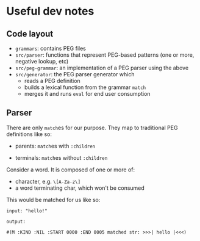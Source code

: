 # Useful dev notes

## Code layout

- `grammars`: contains PEG files
- `src/parser`: functions that represent PEG-based patterns (one or
  more, negative lookup, etc)
- `src/peg-grammar`: an implementation of a PEG parser using the above
- `src/generator`: the PEG parser generator which
  - reads a PEG definition 
  - builds a lexical function from the grammar `match`
  - merges it and runs `eval` for end user consumption


## Parser

There are only `match`es for our purpose. They map to traditional
PEG definitions like so:

- parents: `match`es with `:children`

- terminals: `match`es without `:children`

Consider a word. It is composed of one or more of:

- character, e.g. `\[A-Za-z\]`
- a word terminating char, which won't be consumed

This would be matched for us like so:

```
input: "hello!"

output:

#(M :KIND :NIL :START 0000 :END 0005 matched str: >>>| hello |<<<)

```

